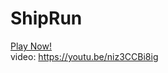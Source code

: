 # ShipRun
<a href='https://4yonatan4.github.io/ShipRun/'>Play Now!</a>
</br>
video: https://youtu.be/niz3CCBi8ig
  
